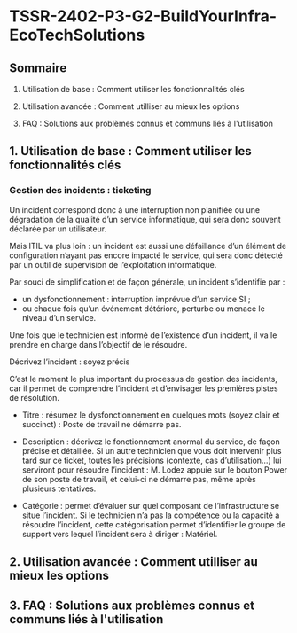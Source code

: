 # **TSSR-2402-P3-G2-BuildYourInfra-EcoTechSolutions**

## **Sommaire**

1) Utilisation de base : Comment utiliser les fonctionnalités clés

2) Utilisation avancée : Comment utilliser au mieux les options

3) FAQ : Solutions aux problèmes connus et communs liés à l'utilisation

## **1. Utilisation de base : Comment utiliser les fonctionnalités clés**

### Gestion des incidents : ticketing

Un incident correspond donc à une interruption non planifiée ou une dégradation de la qualité d’un service informatique, qui sera donc souvent déclarée par un utilisateur. 

Mais ITIL va plus loin : un incident est aussi une défaillance d’un élément de configuration n’ayant pas encore impacté le service, qui sera donc détecté par un outil de supervision de l’exploitation informatique.

Par souci de simplification et de façon générale, un incident s’identifie par :

 - un dysfonctionnement : interruption imprévue d’un service SI ;
 - ou chaque fois qu’un événement détériore, perturbe ou menace le niveau d’un service.

Une fois que le technicien est informé de l’existence d’un incident, il va le prendre en charge dans l’objectif de le résoudre.

Décrivez l’incident : soyez précis

C’est le moment le plus important du processus de gestion des incidents, car il permet de comprendre l’incident et d’envisager les premières pistes de résolution.

 - Titre : résumez le dysfonctionnement en quelques mots (soyez clair et succinct) : Poste de travail ne démarre pas.

 - Description : décrivez le fonctionnement anormal du service, de façon précise et détaillée. Si un autre technicien que vous doit intervenir plus tard sur ce ticket, toutes les précisions (contexte, cas d’utilisation…) lui serviront pour résoudre l’incident : M. Lodez appuie sur le bouton Power de son poste de travail, et celui-ci ne démarre pas, même après plusieurs tentatives.

 - Catégorie : permet d’évaluer sur quel composant de l’infrastructure se situe l’incident. Si le technicien n’a pas la compétence ou la capacité à résoudre l’incident, cette catégorisation permet d’identifier le groupe de support vers lequel l’incident sera à diriger : Matériel.

## **2. Utilisation avancée : Comment utilliser au mieux les options**

## **3. FAQ : Solutions aux problèmes connus et communs liés à l'utilisation**
